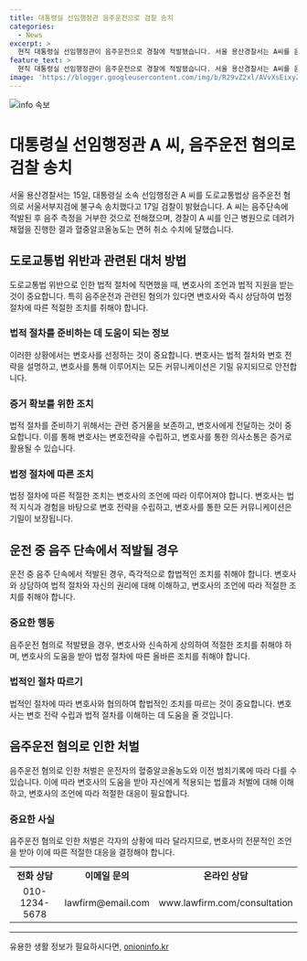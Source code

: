 ```yaml
---
title: 대통령실 선임행정관 음주운전으로 검찰 송치
categories:
  - News
excerpt: >
  현직 대통령실 선임행정관이 음주운전으로 경찰에 적발됐습니다. 서울 용산경찰서는 A씨를 음주운전 혐의로 검찰에 송치했는데, A씨는 음주측정을 거부했고 경찰의 채혈 결과, 면허 취소 수치를 넘는 알코올농도가 나왔습니다. 이에 대한 더 자세한 정보는 더팩트 뉴스 홈페이지를 참고하세요. A씨의 이 사건에 대한 파급력과 대책, 그리고 대중의 반응이 예상되는데요, 자세한 내용은 더팩트에서 확인해보세요.
feature_text: >
  현직 대통령실 선임행정관이 음주운전으로 경찰에 적발됐습니다. 서울 용산경찰서는 A씨를 음주운전 혐의로 검찰에 송치했는데, A씨는 음주측정을 거부했고 경찰의 채혈 결과, 면허 취소 수치를 넘는 알코올농도가 나왔습니다. 이에 대한 더 자세한 정보는 더팩트 뉴스 홈페이지를 참고하세요. A씨의 이 사건에 대한 파급력과 대책, 그리고 대중의 반응이 예상되는데요, 자세한 내용은 더팩트에서 확인해보세요.
image: 'https://blogger.googleusercontent.com/img/b/R29vZ2xl/AVvXsEixyZcFfHzMRdzZMjFBmAUKJYCLCGyLL1o632UiGVXcaFdKo_bkvkuCioo0uUKlGfBVcT3P84aROyZIXSBEx3Aw5nCQ3pTgDom1WDC4m8eifvWiAmWEEVb4x6G_l8C0QH225ldMjyaFvpxGEBGNO37VmDTDMHGhJPq73UglMfDca1-0aw/s1600/blogspot.png'
---
```


<p><img src="https://blogger.googleusercontent.com/img/b/R29vZ2xl/AVvXsEixyZcFfHzMRdzZMjFBmAUKJYCLCGyLL1o632UiGVXcaFdKo_bkvkuCioo0uUKlGfBVcT3P84aROyZIXSBEx3Aw5nCQ3pTgDom1WDC4m8eifvWiAmWEEVb4x6G_l8C0QH225ldMjyaFvpxGEBGNO37VmDTDMHGhJPq73UglMfDca1-0aw/s1600/blogspot.png" alt="info 속보" /></p>

<h1>대통령실 선임행정관 A 씨, 음주운전 혐의로 검찰 송치</h1>

<p data-ke-size="size16">서울 용산경찰서는 15일, 대통령실 소속 선임행정관 A 씨를 도로교통법상 음주운전 혐의로 서울서부지검에 불구속 송치했다고 17일 검찰이 밝혔습니다. A 씨는 음주단속에 적발된 후 음주 측정을 거부한 것으로 전해졌으며, 경찰이 A 씨를 인근 병원으로 데려가 채혈을 진행한 결과 혈중알코올농도는 면허 취소 수치에 달했습니다.</p>

<h2 data-ke-size="size26">도로교통법 위반과 관련된 대처 방법</h2>

<p data-ke-size="size16">도로교통법 위반으로 인한 법적 절차에 직면했을 때, 변호사의 조언과 법적 지원을 받는 것이 중요합니다. 특히 음주운전과 관련된 혐의가 있다면 변호사와 즉시 상담하여 법정 절차에 따른 적절한 조치를 취해야 합니다.</p>

<h3>법적 절차를 준비하는 데 도움이 되는 정보</h3>

<p data-ke-size="size16">이러한 상황에서는 변호사를 선정하는 것이 중요합니다. 변호사는 법적 절차와 변호 전략을 설명하고, 변호사를 통해 이루어지는 모든 커뮤니케이션은 기밀 유지되므로 안전합니다.</p>

<h3>증거 확보를 위한 조치</h3>

<p data-ke-size="size16">법적 절차를 준비하기 위해서는 관련 증거물을 보존하고, 변호사에게 전달하는 것이 중요합니다. 이를 통해 변호사는 변호전략을 수립하고, 변호사를 통한 의사소통은 증거로 활용될 수 있습니다.</p>

<h3>법정 절차에 따른 조치</h3>

<p data-ke-size="size16">법정 절차에 따른 적절한 조치는 변호사의 조언에 따라 이루어져야 합니다. 변호사는 법적 지식과 경험을 바탕으로 변호 전략을 수립하고, 변호사를 통한 모든 커뮤니케이션은 기밀이 보장됩니다.</p>

<h2 data-ke-size="size26">운전 중 음주 단속에서 적발될 경우</h2>

<p data-ke-size="size16">운전 중 음주 단속에서 적발된 경우, 즉각적으로 합법적인 조치를 취해야 합니다. 변호사와 상담하여 법적 절차와 자신의 권리에 대해 이해하고, 변호사의 조언에 따라 적절한 조치를 취해야 합니다.</p>

<h3>중요한 행동</h3>

<p data-ke-size="size16">음주운전 혐의로 적발됐을 경우, 변호사와 신속하게 상의하여 적절한 조치를 취해야 하며, 변호사의 도움을 받아 법정 절차에 따른 올바른 조치를 취해야 합니다.</p>

<h3>법적인 절차 따르기</h3>

<p data-ke-size="size16">법적인 절차에 따라 변호사와 협의하여 합법적인 조치를 따르는 것이 중요합니다. 변호사는 변호 전략 수립과 법적 절차를 이해하는 데 도움을 줄 것입니다.</p>

<h2 data-ke-size="size26">음주운전 혐의로 인한 처벌</h2>

<p data-ke-size="size16">음주운전 혐의로 인한 처벌은 운전자의 혈중알코올농도와 이전 범죄기록에 따라 다를 수 있습니다. 이에 따라 변호사의 도움을 받아 자신에게 적용되는 법률과 처벌에 대해 이해하고, 변호사의 조언에 따라 적절한 대응이 필요합니다.</p>

<h3>중요한 사실</h3>

<p data-ke-size="size16">음주운전 혐의로 인한 처벌은 각자의 상황에 따라 달라지므로, 변호사의 전문적인 조언을 받아 이에 따른 적절한 대응을 결정해야 합니다.</p>

<table>
  <tr>
    <td style="text-align: center; height: 17px;"><b>전화 상담</b></td>
    <td style="text-align: center; height: 17px;"><b>이메일 문의</b></td>
    <td style="text-align: center; height: 17px;"><b>온라인 상담</b></td>
  </tr>
  <tr>
    <td style="text-align: center; height: 17px;">010-1234-5678</td>
    <td style="text-align: center; height: 17px;">lawfirm@email.com</td>
    <td style="text-align: center; height: 17px;">www.lawfirm.com/consultation</td>
  </tr>
</table>

<hr>
유용한 생활 정보가 필요하시다면, <a href="https://onioninfo.kr" rel="dofollow">onioninfo.kr</a>


